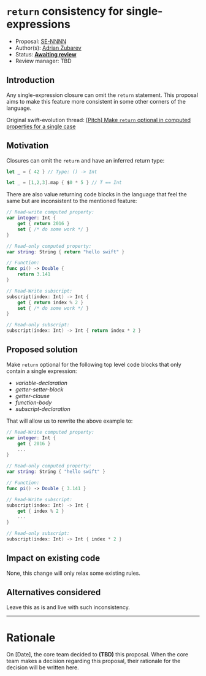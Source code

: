 # `return` consistency for single-expressions

* Proposal: [SE-NNNN](https://github.com/apple/swift-evolution/blob/master/proposals/nnnn-single-expression-optional-return.md)
* Author(s): [Adrian Zubarev](https://github.com/DevAndArtist)
* Status: **[Awaiting review](#rationale)**
* Review manager: TBD

## Introduction

Any single-expression closure can omit the `return` statement. This proposal aims to make this feature more consistent in some other corners of the language.

Original swift-evolution thread: [\[Pitch\] Make `return` optional in computed properties for a single case](https://lists.swift.org/pipermail/swift-evolution/Week-of-Mon-20160523/019260.html)

## Motivation

Closures can omit the `return` and have an inferred return type:

```swift
let _ = { 42 } // Type: () -> Int

let _ = [1,2,3].map { $0 * 5 } // T == Int
```

There are also value returning code blocks in the language that feel the same but are inconsistent to the mentioned feature:

```swift
// Read-write computed property:
var integer: Int { 
	get { return 2016 } 
	set { /* do some work */ } 
} 

// Read-only computed property:
var string: String { return "hello swift" } 

// Function:
func pi() -> Double {
	return 3.141
}

// Read-Write subscript:
subscript(index: Int) -> Int {
    get { return index % 2 }
    set { /* do some work */ }
}

// Read-only subscript:
subscript(index: Int) -> Int { return index * 2 }
```

## Proposed solution

Make `return` optional for the following top level code blocks that only contain a single expression:

* *variable-declaration*
* *getter-setter-block*
* *getter-clause*
* *function-body*
* *subscript-declaration*

That will allow us to rewrite the above example to:

```swift
// Read-Write computed property:
var integer: Int { 
	get { 2016 } 
	...
} 

// Read-only computed property:
var string: String { "hello swift" } 

// Function:
func pi() -> Double { 3.141 }

// Read-Write subscript:
subscript(index: Int) -> Int {
    get { index % 2 }
    ...
}

// Read-only subscript:
subscript(index: Int) -> Int { index * 2 }
```

## Impact on existing code

None, this change will only relax some existing rules.

## Alternatives considered

Leave this as is and live with such inconsistency.

-------------------------------------------------------------------------------

# Rationale

On [Date], the core team decided to **(TBD)** this proposal.
When the core team makes a decision regarding this proposal,
their rationale for the decision will be written here.

